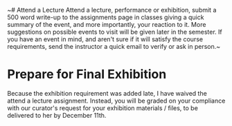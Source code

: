 ~# Attend a Lecture
Attend a lecture, performance or exhibition, submit a 500 word write-up to the assignments page in classes giving a quick summary of the event, and more importantly, your reaction to it. 
More suggestions on possible events to visit will be given later in the semester. 
If you have an event in mind, and aren't sure if it will satisfy the course requirements, send the instructor a quick email to verify or ask in person.~

# Prepare for Final Exhibition

Because the exhibition requirement was added late, I have waived the attend a lecture assignment. Instead, you will be graded on your compliance with our curator's request for your exhibition materials / files, to be delivered to her by December 11th. 
